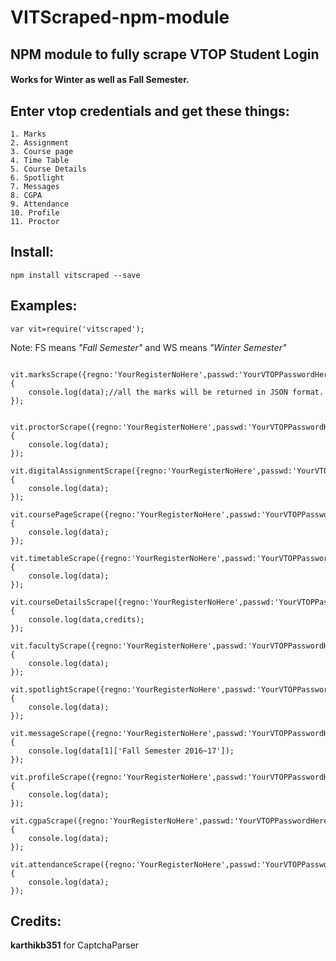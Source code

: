 # VITScraped-npm-module
## NPM module to fully scrape VTOP Student Login


#### Works for Winter as well as Fall Semester.

## Enter vtop credentials and get these things:

```
1. Marks
2. Assignment
3. Course page
4. Time Table
5. Course Details
6. Spotlight
7. Messages
8. CGPA
9. Attendance
10. Profile
11. Proctor
```

## Install:
```
npm install vitscraped --save
```

## Examples:
```
var vit=require('vitscraped');
```

Note: FS means *"Fall Semester"* and WS means *"Winter Semester"*

```

vit.marksScrape({regno:'YourRegisterNoHere',passwd:'YourVTOPPasswordHere'},'FS',function(data){
	console.log(data);//all the marks will be returned in JSON format.
});


vit.proctorScrape({regno:'YourRegisterNoHere',passwd:'YourVTOPPasswordHere'},function(data){
	console.log(data);
});

vit.digitalAssignmentScrape({regno:'YourRegisterNoHere',passwd:'YourVTOPPasswordHere'},'FS',function(data){
	console.log(data);
});

vit.coursePageScrape({regno:'YourRegisterNoHere',passwd:'YourVTOPPasswordHere'},'WS',function(data){
	console.log(data);
});

vit.timetableScrape({regno:'YourRegisterNoHere',passwd:'YourVTOPPasswordHere'},'FS',function(data){
	console.log(data);
});

vit.courseDetailsScrape({regno:'YourRegisterNoHere',passwd:'YourVTOPPasswordHere'},'WS',function(data,credits){
	console.log(data,credits);
});

vit.facultyScrape({regno:'YourRegisterNoHere',passwd:'YourVTOPPasswordHere'},'vijayasherly',function(data){
	console.log(data);
});

vit.spotlightScrape({regno:'YourRegisterNoHere',passwd:'YourVTOPPasswordHere'},function(data){
	console.log(data);
});

vit.messageScrape({regno:'YourRegisterNoHere',passwd:'YourVTOPPasswordHere'},function(data){
	console.log(data[1]['Fall Semester 2016~17']);
});

vit.profileScrape({regno:'YourRegisterNoHere',passwd:'YourVTOPPasswordHere'},function(data){
	console.log(data);
});

vit.cgpaScrape({regno:'YourRegisterNoHere',passwd:'YourVTOPPasswordHere'},'FS',function(data){
	console.log(data);
});

vit.attendanceScrape({regno:'YourRegisterNoHere',passwd:'YourVTOPPasswordHere'},'WS',function(data){
	console.log(data);
});

```

## Credits: 
**karthikb351** for CaptchaParser
